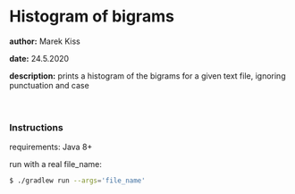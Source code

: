# Histogram of bigrams

**author:** Marek Kiss

**date:** 24.5.2020

**description:** prints a histogram of the bigrams for a given text file, ignoring punctuation and case
<br />
<br />
<br />


### Instructions

requirements: Java 8+

run with a real file_name:
```sh
$ ./gradlew run --args='file_name'
```